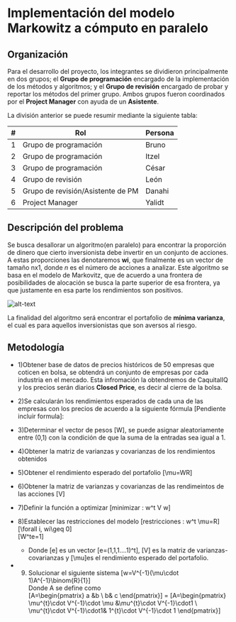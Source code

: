 # Implementación del modelo Markowitz a cómputo en paralelo



## Organización

Para el desarrollo del proyecto, los integrantes se dividieron principalmente en dos grupos; el **Grupo de programación** encargado de la implementación de los métodos y algoritmos; y el **Grupo de revisión** encargado de probar y reportar los métodos del primer grupo. Ambos grupos fueron coordinados por el **Project Manager** con ayuda de un **Asistente**.

La división anterior se puede resumir mediante la siguiente tabla:

| #    | Rol                                   | Persona      | 
| ---- | --------------------------------------| ------------ | 
| 1    | Grupo de programación                 | Bruno        | 
| 2    | Grupo de programación                 | Itzel        | 
| 3    | Grupo de programación                 | César        | 
| 4    | Grupo de revisión                     | León         |
| 5    | Grupo de revisión/Asistente de PM     | Danahi       | 
| 6    | Project Manager                       | Yalidt       | 

## Descripción del problema

Se busca desallorar un algoritmo(en paralelo) para encontrar la proporción de dinero que cierto inversionista debe invertir en un conjunto de acciones. A estas proporciones las denotaremos **wi**, que finalmente es un vector de tamaño nx1, donde $n$ es el número de acciones a analizar. Este algoritmo se basa en el modelo de Markovitz, que de acuerdo a una frontera de posibilidades de alocación se busca la parte superior de esa frontera, ya que justamente en esa parte los rendimientos son positivos.

![alt-text](https://github.com/czammar/MNO_finalproject/blob/master/images/frontera_eficiente.png)

La finalidad del algoritmo será encontrar el portafolio de **mínima varianza**, el cual es para aquellos inversionistas que son aversos al riesgo. 

## Metodología
* 1)Obtener base de datos de precios históricos de 50 empresas que coticen en bolsa, se obtendrá un conjunto de empresas por cada industria en el mercado. Esta infromación la obtendremos de CaquitalIQ y los precios serán diarios **Closed Price**, es decir al cierre de la bolsa.

* 2)Se calcularán los rendimientos esperados de cada una de las empresas con los precios de acuerdo a la siguiente fórmula [Pendiente incluir formula]:

* 3)Determinar el vector de pesos \[W\], se puede asignar aleatoriamente entre (0,1) con la condición de que la suma de la entradas sea igual a 1.
* 4)Obtener la matriz de varianzas y covarianzas de los rendimientos obtenidos
* 5)Obtener el rendimiento esperado del portafolio \[\mu=WR\]
* 6)Obtener la matriz de varianzas y covarianzas de las rendimeintos de las acciones \[V\]
* 7)Definir la función a optimizar  \[minimizar : w^t V w\]
* 8)Establecer las restricciones del modelo
\[restricciones : w^t \mu=R\]<br />
                \[\forall i, wi\geq 0\]<br />
                \[W^te=1\]<br />

  * Donde \[e\] es un vector \[e=(1,1,1....1)^t\], \[V\] es la matriz de varianzas-covarianzas y \[\mu\]es el rendimiento esperado del portafolio.<br />
* 9) Solucionar el siguiente sistema  \[w=V^{-1}(\mu\cdot 1)A^{-1}\binom{R}{1}\]<br />
Donde A se define como<br />
\[A=\begin{pmatrix} a &b \\ b& c \end{pmatrix}\] = \[A=\begin{pmatrix} \mu^{t}\cdot V^{-1}\cdot \mu &\mu^{t}\cdot V^{-1}\cdot1 \\ \mu^{t}\cdot V^{-1}\cdot1& 1^{t}\cdot V^{-1}\cdot 1 \end{pmatrix}\]

